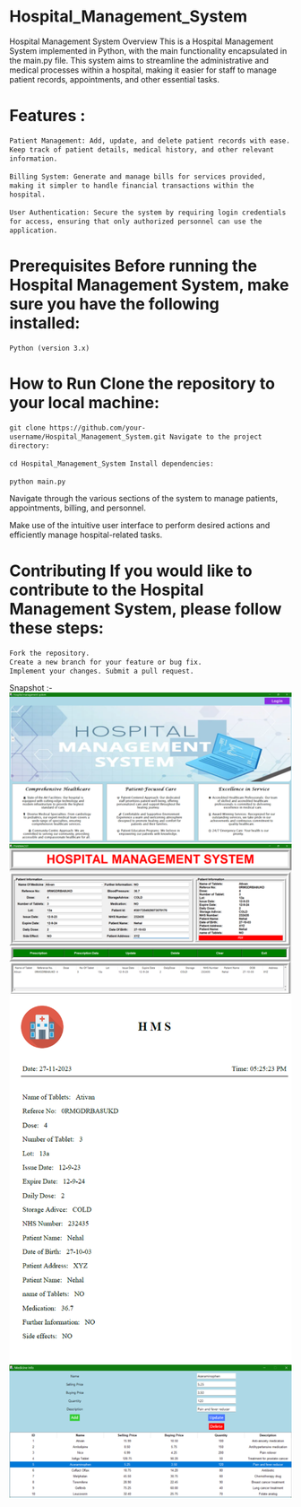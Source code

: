 # Hospital_Management_System
Hospital Management System Overview This is a Hospital Management System implemented in Python, with the main functionality encapsulated in the main.py file. This system aims to streamline the administrative and medical processes within a hospital, making it easier for staff to manage patient records, appointments, and other essential tasks.

# Features : 

    Patient Management: Add, update, and delete patient records with ease. Keep track of patient details, medical history, and other relevant information.
    
    Billing System: Generate and manage bills for services provided, making it simpler to handle financial transactions within the hospital.
    
    User Authentication: Secure the system by requiring login credentials for access, ensuring that only authorized personnel can use the application.

# Prerequisites Before running the Hospital Management System, make sure you have the following installed:

    Python (version 3.x)

# How to Run Clone the repository to your local machine:

    git clone https://github.com/your-username/Hospital_Management_System.git Navigate to the project directory:

    cd Hospital_Management_System Install dependencies:

    python main.py

Navigate through the various sections of the system to manage patients, appointments, billing, and personnel.

Make use of the intuitive user interface to perform desired actions and efficiently manage hospital-related tasks.

# Contributing If you would like to contribute to the Hospital Management System, please follow these steps:

    Fork the repository. 
    Create a new branch for your feature or bug fix. 
    Implement your changes. Submit a pull request.

Snapshot :-
![alt text](image.png)
![alt text](image-1.png)
![alt text](image-2.png)
![alt text](image-3.png)
